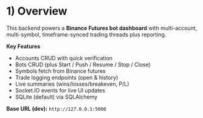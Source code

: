 
# 1) Overview

This backend powers a **Binance Futures bot dashboard** with multi-account, multi-symbol, timeframe-synced trading threads plus reporting.

**Key Features**
- Accounts CRUD with quick verification
- Bots CRUD (plus Start / Push / Resume / Stop / Close)
- Symbols fetch from Binance futures
- Trade logging endpoints (open & history)
- Live summaries (wins/losses/breakeven, P/L)
- Socket.IO events for live UI updates
- SQLite (default) via SQLAlchemy

**Base URL (dev):** `http://127.0.0.1:5000`
